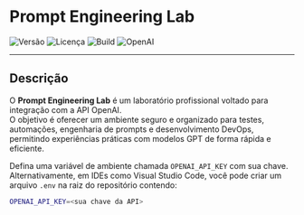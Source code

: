 # Prompt Engineering Lab

![Versão](https://img.shields.io/badge/version-1.0.0-blue?style=flat-square)
![Licença](https://img.shields.io/badge/License-MIT-green?style=flat-square)
![Build](https://img.shields.io/badge/build-passing-brightgreen?style=flat-square)
![OpenAI](https://img.shields.io/badge/🤖-OpenAI-blue?style=flat-square)

---

## Descrição
O **Prompt Engineering Lab** é um laboratório profissional voltado para integração com a API OpenAI.  
O objetivo é oferecer um ambiente seguro e organizado para testes, automações, engenharia de prompts e desenvolvimento DevOps, permitindo experiências práticas com modelos GPT de forma rápida e eficiente.

Defina uma variável de ambiente chamada `OPENAI_API_KEY` com sua chave. Alternativamente, em IDEs como Visual Studio Code, você pode criar um arquivo `.env` na raiz do repositório contendo:

```bash
OPENAI_API_KEY=<sua chave da API>
